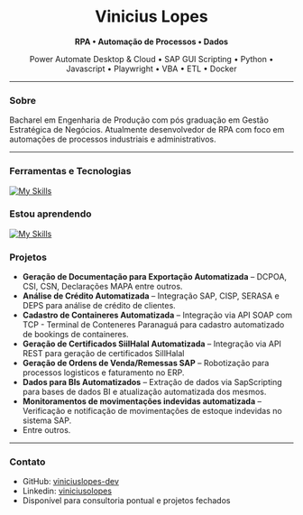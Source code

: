 <h1 align="Center">Vinicius Lopes</h1>
<p align="Center"><strong>RPA • Automação de Processos • Dados</strong></p>
<p align="Center">Power Automate Desktop & Cloud • SAP GUI Scripting • Python • Javascript • Playwright • VBA • ETL • Docker</p>

---

### Sobre
Bacharel em Engenharia de Produção com pós graduação em Gestão Estratégica de Negócios. Atualmente desenvolvedor de RPA com foco em automações de processos industriais e administrativos.

---

### Ferramentas e Tecnologias
[![My Skills](https://skillicons.dev/icons?i=py,js,html,css,docker,git,postman,powershell,selenium,tensorflow)](https://skillicons.dev)


### Estou aprendendo
[![My Skills](https://skillicons.dev/icons?i=postgres)](https://skillicons.dev)


### Projetos
- **Geração de Documentação para Exportação Automatizada** – DCPOA, CSI, CSN, Declarações MAPA entre outros.
- **Análise de Crédito Automatizada** – Integração SAP, CISP, SERASA e DEPS para análise de crédito de clientes.
- **Cadastro de Containeres Automatizada** – Integração via API SOAP com TCP - Terminal de Conteneres Paranaguá para cadastro automatizado de bookings de containeres.
- **Geração de Certificados SiilHalal Automatizada** – Integração via API REST para geração de certificados SillHalal
- **Geração de Ordens de Venda/Remessas SAP** – Robotização para processos logisticos e faturamento no ERP.
- **Dados para BIs Automatizados** – Extração de dados via SapScripting para bases de dados BI e atualização automatizada dos mesmos.
- **Monitoramentos de movimentações indevidas automatizada** – Verificação e notificação de movimentações de estoque indevidas no sistema SAP.
- Entre outros.
---

### Contato
- GitHub: [viniciuslopes-dev](https://github.com/viniciuslopes-dev)
- Linkedin: [viniciusolopes](https://www.linkedin.com/in/viniciusolopes/)  
- Disponível para consultoria pontual e projetos fechados
